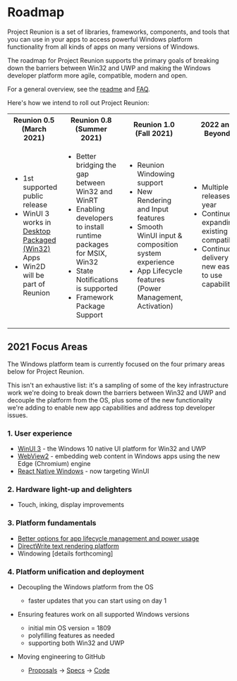 # Roadmap

Project Reunion is a set of libraries, frameworks, components, and tools that you can use in your apps to access powerful Windows platform functionality from all kinds of apps on many versions of Windows.

The roadmap for Project Reunion supports the primary goals of breaking down the barriers between Win32 and UWP and making the Windows developer platform more agile, compatible, modern and open.

For a general overview, see the [readme](https://github.com/microsoft/ProjectReunion/tree/master/docs) and [FAQ](https://github.com/microsoft/ProjectReunion/blob/master/docs/faq.md).

Here's how we intend to roll out Project Reunion:

<table>
  <tbody>
    <tr>
      <th>Reunion 0.5 (March 2021)</th>
      <th>Reunion 0.8 (Summer 2021)</th>
      <th>Reunion 1.0 (Fall 2021)</th>
      <th>2022 and Beyond</th>
    </tr>
    <tr>
    <td>
      <ul>
          <li>1st supported public release</li>
            <li>WinUI 3 works in <a href="https://docs.microsoft.com/en-us/windows/msix/desktop/desktop-to-uwp-packaging-dot-net">Desktop Packaged (Win32)</a> Apps</li>
            <li>Win2D will be part of Reunion</li>
       </ul>
     </td>
     <td>
        <ul>
            <li>Better bridging the gap between Win32 and WinRT</li>
            <li>Enabling developers to install runtime packages for MSIX, Win32</li>
            <li>State Notifications is supported</li>
            <li>Framework Package Support</li>
         </ul>
     </td>
     <td>
        <ul>
            <li>Reunion Windowing support</li>
            <li>New Rendering and Input features</li>
            <li>Smooth WinUI input & composition system experience</li>
            <li>App Lifecycle features (Power Management, Activation)</li>   
         </ul>
     </td>
    <td>
        <ul>
            <li>Multiple releases per year</li>
            <li>Continue expanding existing app compatibility</li>
            <li>Continuous delivery of new easier to use capabilities</li>
         </ul>
     </td>
    </tr>
  </tbody>
</table>

## 2021 Focus Areas

The Windows platform team is currently focused on the four primary areas below for Project Reunion.

This isn't an exhaustive list: it's a sampling of some of the key infrastructure work we're doing to break down the barriers between Win32 and UWP and decouple the platform from the OS, plus some of the new functionality we're adding to enable new app capabilities and address top developer issues.

### 1. User experience

* [WinUI 3](https://github.com/microsoft/microsoft-ui-xaml/blob/master/docs/roadmap.md) - the Windows 10 native UI platform for Win32 and UWP
* [WebView2](https://docs.microsoft.com/microsoft-edge/webview2/) - embedding web content in Windows apps using the new Edge (Chromium) engine
* [React Native Windows](https://github.com/microsoft/react-native-windows/projects/30) - now targeting WinUI

### 2. Hardware light-up and delighters

* Touch, inking, display improvements

### 3. Platform fundamentals

* [Better options for app lifecycle management and power usage](https://github.com/microsoft/ProjectReunion/issues/111)
* [DirectWrite text rendering platform](https://github.com/microsoft/ProjectReunion/issues/112)
* Windowing [details forthcoming]

### 4. Platform unification and deployment

* Decoupling the Windows platform from the OS
  * faster updates that you can start using on day 1
* Ensuring features work on all supported Windows versions
  * initial min OS version = 1809
  * polyfilling features as needed
  * supporting both Win32 and UWP
  
* Moving engineering to GitHub
  * [Proposals](https://github.com/microsoft/ProjectReunion/issues?q=is%3Aissue+is%3Aopen+label%3A%22feature+proposal%22) -> [Specs](https://github.com/microsoft/ProjectReunion/tree/master/specs) -> [Code](https://github.com/microsoft/ProjectReunion/tree/master/dev)
